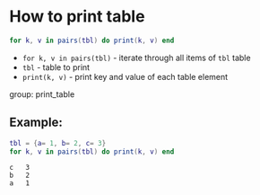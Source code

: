 # How to print table

```lua
for k, v in pairs(tbl) do print(k, v) end
```

- `for k, v in pairs(tbl)` - iterate through all items of `tbl` table
- `tbl` - table to print
- `print(k, v)` - print key and value of each table element

group: print_table

## Example: 
```lua
tbl = {a= 1, b= 2, c= 3}
for k, v in pairs(tbl) do print(k, v) end
```
```
c	3
b	2
a	1

```

